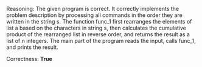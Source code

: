 Reasoning: 
The given program is correct. It correctly implements the problem description by processing all commands in the order they are written in the string s. The function func_1 first rearranges the elements of list a based on the characters in string s, then calculates the cumulative product of the rearranged list in reverse order, and returns the result as a list of n integers. The main part of the program reads the input, calls func_1, and prints the result.

Correctness: **True**